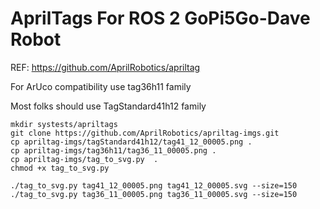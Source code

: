 # AprilTags For ROS 2 GoPi5Go-Dave Robot


REF:  https://github.com/AprilRobotics/apriltag

For ArUco compatibility use tag36h11 family

Most folks should use TagStandard41h12 family

```
mkdir systests/apriltags
git clone https://github.com/AprilRobotics/apriltag-imgs.git
cp apriltag-imgs/tagStandard41h12/tag41_12_00005.png .
cp apriltag-imgs/tag36h11/tag36_11_00005.png .
cp apriltag-imgs/tag_to_svg.py  .
chmod +x tag_to_svg.py

./tag_to_svg.py tag41_12_00005.png tag41_12_00005.svg --size=150
./tag_to_svg.py tag36_11_00005.png tag36_11_00005.svg --size=150

```
